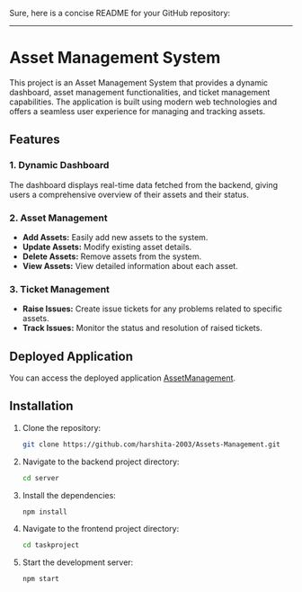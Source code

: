 Sure, here is a concise README for your GitHub repository:

---

# Asset Management System

This project is an Asset Management System that provides a dynamic dashboard, asset management functionalities, and ticket management capabilities. The application is built using modern web technologies and offers a seamless user experience for managing and tracking assets.

## Features

### 1. Dynamic Dashboard
The dashboard displays real-time data fetched from the backend, giving users a comprehensive overview of their assets and their status.

### 2. Asset Management
- **Add Assets:** Easily add new assets to the system.
- **Update Assets:** Modify existing asset details.
- **Delete Assets:** Remove assets from the system.
- **View Assets:** View detailed information about each asset.

### 3. Ticket Management
- **Raise Issues:** Create issue tickets for any problems related to specific assets.
- **Track Issues:** Monitor the status and resolution of raised tickets.

## Deployed Application
You can access the deployed application [AssetManagement](https://assetmanagement-psi.vercel.app/).

## Installation

1. Clone the repository:
   ```bash
   git clone https://github.com/harshita-2003/Assets-Management.git
   ```
2. Navigate to the backend project directory:
   ```bash
   cd server
   ```
3. Install the dependencies:
   ```bash
   npm install
   ```
4. Navigate to the frontend project directory:
   ```bash
   cd taskproject
   ```
5. Start the development server:
   ```bash
   npm start
   ```
